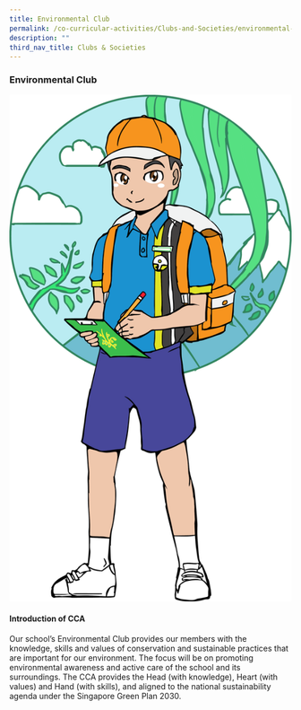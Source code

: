 ```yaml
---
title: Environmental Club
permalink: /co-curricular-activities/Clubs-and-Societies/environmental-club/
description: ""
third_nav_title: Clubs & Societies
---
```

### **Environmental Club**
![](/images/2023%20CCA/Environmental%20Science.png)
#### **Introduction of CCA**
Our school’s Environmental Club provides our members with the knowledge, skills and values of conservation and sustainable practices that are important for our environment. The focus will be on promoting environmental awareness and active care of the school and its surroundings. The CCA provides the Head (with knowledge), Heart (with values) and Hand (with skills), and aligned to the national sustainability agenda under the Singapore Green Plan 2030.